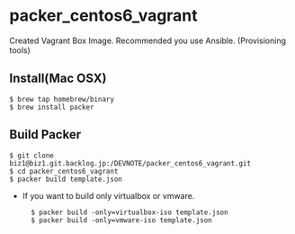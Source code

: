 # packer_centos6_vagrant

Created Vagrant Box Image.
Recommended you use Ansible. (Provisioning tools)

## Install(Mac OSX)

    $ brew tap homebrew/binary
    $ brew install packer

## Build Packer

    $ git clone biz1@biz1.git.backlog.jp:/DEVNOTE/packer_centos6_vagrant.git
    $ cd packer_centos6_vagrant
    $ packer build template.json

* If you want to build only virtualbox or vmware.

        $ packer build -only=virtualbox-iso template.json
        $ packer build -only=vmware-iso template.json

